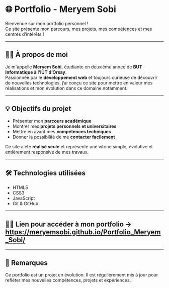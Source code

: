# 🌐 Portfolio - Meryem Sobi

Bienvenue sur mon portfolio personnel !  
Ce site présente mon parcours, mes projets, mes compétences et mes centres d’intérêts !

---

## 👩‍💻 À propos de moi

Je m'appelle **Meryem Sobi**, étudiante en deuxième année de **BUT Informatique à l’IUT d’Orsay**.  
Passionnée par le **développement web** et toujours curieuse de découvrir de nouvelles technologies, j’ai conçu ce site pour mettre en valeur mes réalisations et mon évolution dans ce domaine notamment.

---

## 💡 Objectifs du projet

- Présenter mon **parcours académique**
- Montrer mes **projets personnels et universitaires**
- Mettre en avant mes **compétences techniques**
- Donner la possibilité de me **contacter facilement**

Ce site a été **réalisé seule** et représente une vitrine simple, évolutive et entièrement responsive de mes travaux.

---

## 🛠️ Technologies utilisées

- HTML5  
- CSS3  
- JavaScript   
- Git & GitHub
  
---

## ⛓️‍💥 Lien pour accéder à mon portfolio -> https://meryemsobi.github.io/Portfolio_Meryem_Sobi/

---

## 📌 Remarques

Ce portfolio est un projet en évolution. Il est régulièrement mis à jour pour refléter mes nouvelles compétences, projets et expériences.
